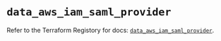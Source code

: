 # `data_aws_iam_saml_provider`

Refer to the Terraform Registory for docs: [`data_aws_iam_saml_provider`](https://registry.terraform.io/providers/hashicorp/aws/5.14.0/docs/data-sources/iam_saml_provider).
